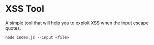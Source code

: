 XSS Tool
========

A simple tool that will help you to exploit XSS when the input escape quotes.   
```
node index.js --input <file>
```